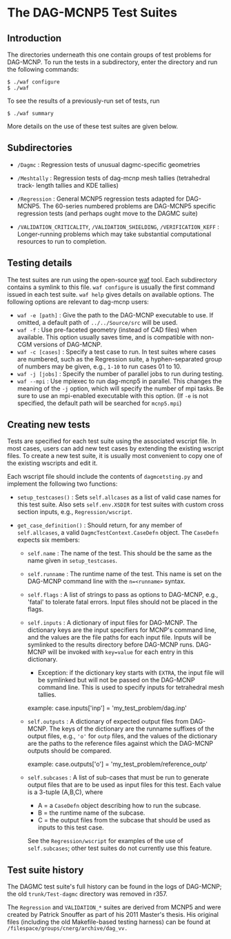 # The DAG-MCNP5 Test Suites #

## Introduction ##

The directories underneath this one contain groups of test problems for
DAG-MCNP. To run the tests in a subdirectory, enter the directory and run the
following commands:

    $ ./waf configure
    $ ./waf

To see the results of a previously-run set of tests, run

    $ ./waf summary

More details on the use of these test suites are given below.

## Subdirectories ##

*   `/Dagmc` : Regression tests of unusual dagmc-specific geometries

*   `/Meshtally` : Regression tests of dag-mcnp mesh tallies (tetrahedral track-
    length tallies and KDE tallies)

*   `/Regression` : General MCNP5 regression tests adapted for DAG-MCNP5. The
    60-series numbered problems are DAG-MCNP5 specific regression tests (and
    perhaps ought move to the DAGMC suite)

*   `/VALIDATION_CRITICALITY`, `/VALIDATION_SHIELDING`, `/VERIFICATION_KEFF` :
    Longer-running problems which may take substantial computational resources
    to run to completion.

## Testing details ##

The test suites are run using the open-source [waf] tool. Each subdirectory
contains a symlink to this file. `waf configure` is usually the first command
issued in each test suite. `waf help` gives details on available options. The
following options are relevant to dag-mcnp users:

*   `waf -e [path]` : Give the path to the DAG-MCNP executable to use. If
    omitted, a default path of `../../Source/src` will be used.
*   `waf -f` : Use pre-faceted geometry (instead of CAD files) when available.
    This option usually saves time, and is compatible with non-CGM versions of
    DAG-MCNP.
*   `waf -c [cases]` : Specify a test case to run.  In test suites where cases
    are numbered, such as the Regression suite, a hyphen-separated group of
    numbers may be given, e.g., `1-10` to run cases 01 to 10.
*   `waf -j [jobs]` : Specify the number of parallel jobs to run during testing.
*   `waf --mpi` : Use mpiexec to run dag-mcnp5 in parallel.  This changes the
    meaning of the `-j` option, which will specify the number of mpi tasks. Be
    sure to use an mpi-enabled executable with this option. (If `-e` is not
    specified, the default path will be searched for `mcnp5.mpi`)

## Creating new tests ##

Tests are specified for each test suite using the associated wscript file. In
most cases, users can add new test cases by extending the existing wscript
files. To create a new test suite, it is usually most convenient to copy one of
the existing wscripts and edit it.

Each wscript file should include the contents of `dagmcetsting.py` and implement
the following two functions:

*   `setup_testcases()` : Sets `self.allcases` as a list of valid case names for
    this test suite. Also sets `self.env.XSDIR` for test suites with custom
    cross section inputs, e.g., `Regression/wscript`.

*   `get_case_definition()` : Should return, for any member of `self.allcases`,
    a valid `DagmcTestContext.CaseDefn` object. The `CaseDefn` expects six
    members:
    
    *   `self.name` : The name of the test. This should be the same as the name
        given in `setup_testcases`.

    *   `self.runname` : The runtime name of the test.  This name is set on the
        DAG-MCNP command line with the `n=<runname>` syntax.

    *   `self.flags` : A list of strings to pass as options to DAG-MCNP, e.g.,
        'fatal' to tolerate fatal errors.  Input files should not be placed in
        the flags.

    *   `self.inputs` : A dictionary of input files for DAG-MCNP. The dictionary
        keys are the input specifiers for MCNP's command line, and the values
        are the file paths for each input file. Inputs will be symlinked to the
        results directory before DAG-MCNP runs. DAG-MCNP will be invoked with
        `key=value` for each entry in this dictionary.
        
        *   Exception: if the dictionary key starts with `EXTRA`, the input
            file will be symlinked but will not be passed on the DAG-MCNP
            command line. This is used to specify inputs for tetrahedral
            mesh tallies.

        example: case.inputs['inp'] = 'my_test_problem/dag.inp'

    *   `self.outputs` : A dictionary of expected output files from DAG-MCNP.
        The keys of the dictionary are the runname suffixes of the output files,
        e.g., `'o'` for `outp` files, and the values of the dictionary are the
        paths to the reference files against which the DAG-MCNP outputs should
        be compared.

        example: case.outputs['o'] = 'my_test_problem/reference_outp'

    *   `self.subcases` : A list of sub-cases that must be run to generate
        output files that are to be used as input files for this test. Each
        value is a 3-tuple (A,B,C), where
        
        *   A = a `CaseDefn` object describing how to run the subcase.
        *   B = the runtime name of the subcase.
        *   C = the output files from the subcase that should be used as inputs
            to this test case.

        See the `Regression/wscript` for examples of the use of `self.subcases`;
        other test suites do not currently use this feature.

## Test suite history ##

The DAGMC test suite's full history can be found in the logs of DAG-MCNP; the
old `trunk/Test-dagmc` directory was removed in r357.

The `Regression` and `VALIDATION_*` suites are derived from MCNP5 and were
created by Patrick Snouffer as part of his 2011 Master's thesis. His original
files (including the old Makefile-based testing harness) can be found at
`/filespace/groups/cnerg/archive/dag_vv.`

[waf]: https://code.google.com/p/waf
